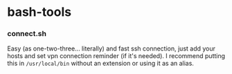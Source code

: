 # bash-tools

### connect.sh
Easy (as one-two-three... literally) and fast ssh connection, just add your hosts and set vpn connection reminder (if it's needed).
I recommend putting this in ```/usr/local/bin``` without an extension or using it as an alias.
